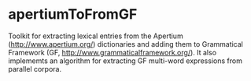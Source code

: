 apertiumToFromGF
================

 Toolkit for extracting lexical entries from the Apertium (http://www.apertium.org/) dictionaries and adding them to Grammatical Framework (GF, http://www.grammaticalframework.org/). It also implememts an algorithm for extracting GF multi-word expressions from parallel corpora.